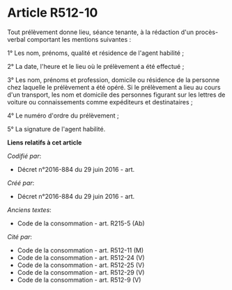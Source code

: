 # Article R512-10

Tout prélèvement donne lieu, séance tenante, à la rédaction d'un procès-verbal comportant les mentions suivantes :

1° Les nom, prénoms, qualité et résidence de l'agent habilité ;

2° La date, l'heure et le lieu où le prélèvement a été effectué ;

3° Les nom, prénoms et profession, domicile ou résidence de la personne chez laquelle le prélèvement a été opéré. Si le
prélèvement a lieu au cours d'un transport, les nom et domicile des personnes figurant sur les lettres de voiture ou
connaissements comme expéditeurs et destinataires ;

4° Le numéro d'ordre du prélèvement ;

5° La signature de l'agent habilité.

**Liens relatifs à cet article**

_Codifié par_:

  - Décret n°2016-884 du 29 juin 2016 - art.

_Créé par_:

  - Décret n°2016-884 du 29 juin 2016 - art.

_Anciens textes_:

  - Code de la consommation - art. R215-5 (Ab)

_Cité par_:

  - Code de la consommation - art. R512-11 (M)
  - Code de la consommation - art. R512-24 (V)
  - Code de la consommation - art. R512-25 (V)
  - Code de la consommation - art. R512-29 (V)
  - Code de la consommation - art. R512-9 (V)
